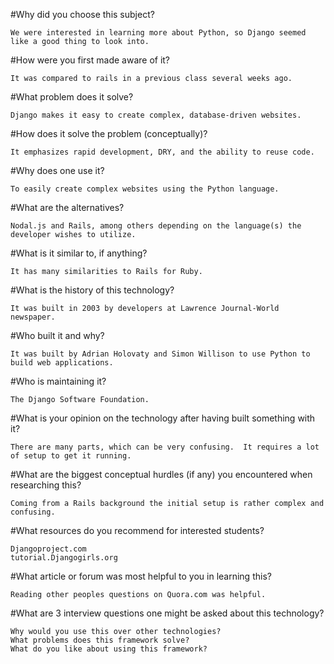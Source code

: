 #Why did you choose this subject?
```
We were interested in learning more about Python, so Django seemed like a good thing to look into.
```
#How were you first made aware of it?
```
It was compared to rails in a previous class several weeks ago.
```
#What problem does it solve?
```
Django makes it easy to create complex, database-driven websites.
```
#How does it solve the problem (conceptually)?
```
It emphasizes rapid development, DRY, and the ability to reuse code.
```
#Why does one use it?
```
To easily create complex websites using the Python language.
```
#What are the alternatives?
```
Nodal.js and Rails, among others depending on the language(s) the developer wishes to utilize.
```
#What is it similar to, if anything?
```
It has many similarities to Rails for Ruby.
```
#What is the history of this technology?
```
It was built in 2003 by developers at Lawrence Journal-World newspaper.
```
#Who built it and why?
```
It was built by Adrian Holovaty and Simon Willison to use Python to build web applications.
```
#Who is maintaining it?
```
The Django Software Foundation.
```
#What is your opinion on the technology after having built something with it?
```
There are many parts, which can be very confusing.  It requires a lot of setup to get it running.
```
#What are the biggest conceptual hurdles (if any) you encountered when researching this?
```
Coming from a Rails background the initial setup is rather complex and confusing.
```
#What resources do you recommend for interested students?
```
Djangoproject.com
tutorial.Djangogirls.org
```
#What article or forum was most helpful to you in learning this?
```
Reading other peoples questions on Quora.com was helpful.
```
#What are 3 interview questions one might be asked about this technology?
```
Why would you use this over other technologies?
What problems does this framework solve?
What do you like about using this framework?
```
